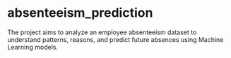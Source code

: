 # absenteeism_prediction
 The project aims to analyze an employee absenteeism dataset  to understand patterns, reasons, and predict future absences using Machine Learning models.

